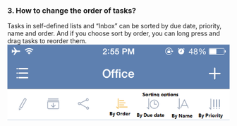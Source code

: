 ### 3. How to change the order of tasks?
Tasks in self-defined lists and “Inbox” can be sorted by due date, priority, name and order. And if you choose sort by order, you can long press and drag tasks to reorder them.
![](../images/changeorderoftask.png)
